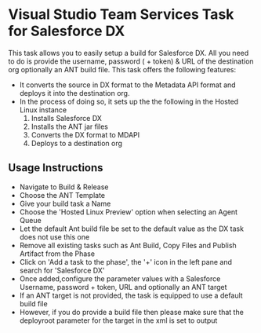 # Visual Studio Team Services Task for Salesforce DX

This task allows you to easily setup a build for Salesforce DX. All you need to do is provide the username, password ( + token) & URL of the destination org optionally an ANT build file. This task offers the following features:

- It converts the source in DX format to the Metadata API format and deploys it into the destination org.
- In the process of doing so, it sets up the the following in the Hosted Linux instance
  1. Installs Salesforce DX
  2. Installs the ANT jar files
  3. Converts the DX format to MDAPI
  4. Deploys to a destination org

## Usage Instructions

- Navigate to Build & Release
- Choose the ANT Template
- Give your build task a Name
- Choose the 'Hosted Linux Preview' option when selecting an Agent Queue
- Let the default Ant build file be set to the default value as the DX task does not use this one
- Remove all existing tasks such as Ant Build, Copy Files and Publish Artifact from the Phase
- Click on 'Add a task to the phase', the '+' icon in the left pane and search for 'Salesforce DX'
- Once added,configure the parameter values with a Salesforce Username, password + token, URL and optionally an ANT target
- If an ANT target is not provided, the task is equipped to use a default build file
- However, if you do provide a build file then please make sure that the deployroot parameter for the target in the xml is set to output


